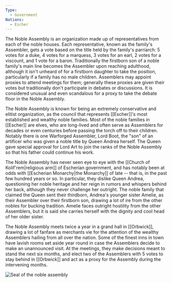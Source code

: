 ```yaml
---
Type:
  - Government
Nations:
  - Escher
---
```

The Noble Assembly is an organization made up of representatives from each of the noble houses. Each representative, known as the family's Assembler, gets a vote based on the title held by the family's parriarch: 5 votes for a duke, 4 votes for a marquess, 3 votes for an earl, 2 votes for a viscount, and 1 vote for a baron. Traditionally the firstborn son of a noble family's main line becomes the Assembler upon reaching adulthood, although it isn't unheard of for a firstborn daughter to take the position, particularly if a family has no male children. Assemblers may appoint proxies to attend meetings for them; generally these proxies are given their votes but traditionally don't participate in debates or discussions. It is considered unusual and even scandalous for a proxy to take the debate floor in the Noble Assembly.

The Noble Assembly is known for being an extremely conservative and elitist organization, as the council that represents [[Escher]]'s most established and wealthy noble families. Most of the noble families in [[Escher]] are elves, who are long-lived and often serve as Assemblers for decades or even centuries before passing the torch off to their children. Notably there is one Warforged Assembler, Lord Boot, the "son" of an artificer who was given a noble title by Queen Andrea herself. The Queen gave special approval for Lord Art to join the ranks of the Noble Assembly so that his father could continue his work.

The Noble Assembly has never seen eye to eye with the [[Church of Kolif'rem|religious arm]] of Escherian government, and has notably been at odds with [[Escherian Monarchy|the Monarchy]] of late -- that is, in the past few hundred years or so. In particular, they dislike Queen Andrea, questioning her noble heritage and her reign in rumors and whispers behind her back, although they never challenge her outright. The noble family that claimed the Queen sent their thirdborn, Andrea's younger sister Amelie, as their Assembler over their firstborn son, drawing a lot of ire from the other nobles for bucking tradition. Amelie faces outright hostility from the other Assemblers, but it is said she carries herself with the dignity and cool head of her older sister.

The Noble Assembly meets twice a year in a grand hall in [[Orbwick]], drawing a lot of fanfare as merchants vie for the attention of the wealthy Assemblers hailing from all over the nation. Some of the finest inns in town have lavish rooms set aside year round in case the Assemblers decide to make an unannounced visit. At the meetings, they make decisions meant to stand the next six months, and elect two of the Assemblers with 5 votes to stay behind in [[Orbwick]] and act as a proxy for the Assembly during the intervening months.

![Seal of the noble assembly](https://www.worldanvil.com/uploads/images/6499039ebd8a1916cd80869444dc684b.png)